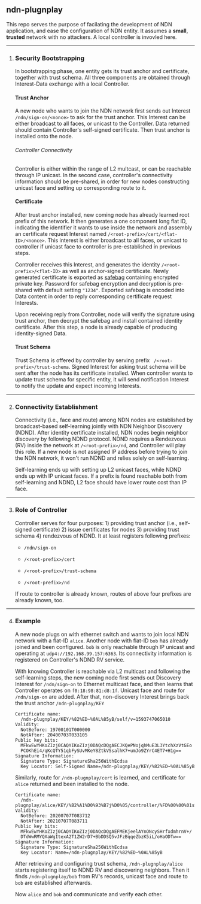 ## **ndn-plugnplay**

This repo serves the purpose of facilating the development of NDN application, and ease the configuration of NDN entity. It assumes a **small**, **trusted** network with no attackers. A local controller is invovled here.

--------------

1. ### **Security Bootstrapping**

   In bootstrapping phase, one entity gets its trust anchor and certificate, together with trust schema. All three components are obtained through Interest-Data exchange with a local Controller.

   

   #### Trust Anchor 

   A new node who wants to join the NDN network first sends out Interest `/ndn/sign-on/<nonce>` to ask for the trust anchor. This Interest can be either broadcast to all faces, or unicast to the Controller. Data returned should contain Controller's self-signed certificate. Then trust anchor is installed onto the node.

   ###### Controller Connectivity

   Controller is either within the range of L2 multcast, or can be reachable through IP unicast. In the second case, controller's connectivity information should be pre-shared, in order for new nodes constructing unicast face and setting up corresponding route to it.

   

   #### Certificate

   After trust anchor installed, new coming node has already learned root prefix of this network. It then generates a one component long flat ID, indicating the identifier it wants to use inside the network and assembly an certificate request Interest named `/<root-prefix>/cert/<flat-ID>/<nonce>`. This interest is either broadcast to all faces, or unicast to controller if unicast face to controller is pre-established in previous steps.

   Controller receives this Interest, and generates the identity `/<root-prefix>/<flat-ID>` as well as anchor-signed certificate. Newly generated certificate is exported as [safebag](https://named-data.net/doc/ndn-cxx/current/specs/safe-bag.html) containing encrypted private key. Password for safebag encryption and decryption is pre-shared with default setting `"1234"`. Exported safebag is encoded into Data content in order to reply corresponding certificate request Interests.

   Upon receiving reply from Controller, node will verify the signature using trust anchor, then decrypt the safebag and install contained identity certificate. After this step, a node is already capable of producing identity-signed Data. 

   

   #### Trust Schema

   Trust Schema is offered by controller by serving prefix ` /<root-prefix>/trust-schema`. Signed Interest for asking trust schema will be sent after the node has its certificate installed. When controller wants to update trust schema for specific entity, it will send notification Interest to notify the update and expect incoming Interests.

-------------------------

2. ### **Connectivity Establishment**

   Connectivity (i.e., face and route) among NDN nodes are established by broadcast-based self-learning jointly with NDN Neighbor Discovery (NDND). After identity certificate installed, NDN nodes begin neighbor discovery by following NDND protocol. NDND requires a Rendezvous (RV) inside the network at `/<root-prefix>/nd`, and Controller will play this role. If a new node is not assigned IP address before trying to join the NDN network, it won't run NDND and relies solely on self-learning.

   Self-learning ends up with setting up L2 unicast faces, while NDND ends up with IP unicast faces. If a prefix is found reachable both from self-learning and NDND, L2 face should have lower route cost than IP face.

--------------

3. ### **Role of Controller**

   Controller serves for four purposes: 1) providing trust anchor (i.e., self-signed certificate) 2) issue certificates for nodes 3) providing trust schema 4) rendezvous of NDND. It at least registers following prefixes:

   -  `/ndn/sign-on`

   - `/<root-prefix>/cert`

   - `/<root-prefix>/trust-schema`

   - `/<root-prefix>/nd`

   If route to controller is already known, routes of above four prefixes are already known, too. 

-------------

4. ### **Example**

   A new node plugs on with ethernet switch and wants to join local NDN network with a flat-ID `alice`. Another node with flat-ID `bob` has already joined and been configured. `bob` is only reachable through IP unicast and operating at `udp4://192.168.99.157:6363`. Its connectivity information is registered on Controller's NDND RV service. 

   With knowing Controller is reachable via L2 multicast and following the self-learning steps, the new coming node first sends out Discovery Interest for `/ndn/sign-on` to Ethernet multicast face, and then learns that Controller operates on `f0:18:98:81:d8:1f`. Unicast face and route for `/ndn/sign-on` are added. After that, non-discovery Interest brings back the trust anchor `/ndn-plugnplay/KEY`

   ```
   Certificate name:
     /ndn-plugnplay/KEY/%82%ED~%0AL%85yB/self/v=1593747065010
   Validity:
     NotBefore: 19700101T000000
     NotAfter: 20400703T033105
   Public key bits:
     MFkwEwYHKoZIzj0CAQYIKoZIzj0DAQcDQgAECJKQePNojqhMuE3L3YtchXzVtGEo
     PCOKhEi4/qKcQTY51qbFySUvMKeY8ZtkVSsalhK7+umJo9ZYrC4ET7+H1g==
   Signature Information:
     Signature Type: SignatureSha256WithEcdsa
     Key Locator: Self-Signed Name=/ndn-plugnplay/KEY/%82%ED~%0AL%85yB
   ```

   

   Similarly, route for `/ndn-plugnplay/cert` is learned, and certificate for `alice` returned and been installed to the node.

   ```
   Certificate name:
     /ndn-plugnplay/alice/KEY/%B2%A1%D0%93%B7j%D0%05/controller/%FD%00%00%01s%28k%F9k
   Validity:
     NotBefore: 20200707T083712
     NotAfter: 20210707T083711
   Public key bits:
     MFkwEwYHKoZIzj0CAQYIKoZIzj0DAQcDQgAEFMEKjeelAYnONcySHrfxdmhrnV+/
     DTdWwRMYQXaWgItexA2T1ZW2rD7+BbDDSQ5vJFzBqqeZbzK5iL/oHaODTw==
   Signature Information:
     Signature Type: SignatureSha256WithEcdsa
     Key Locator: Name=/ndn-plugnplay/KEY/%82%ED~%0AL%85yB
   ```

   After retrieving and configuring trust schema, `/ndn-plugnplay/alice` starts registering itself to NDND RV and discovering neighbors. Then it finds `/ndn-plugnplay/bob` from RV's records, unicast face and route to `bob` are established afterwards.

   Now `alice` and `bob` and communicate and verify each other.
